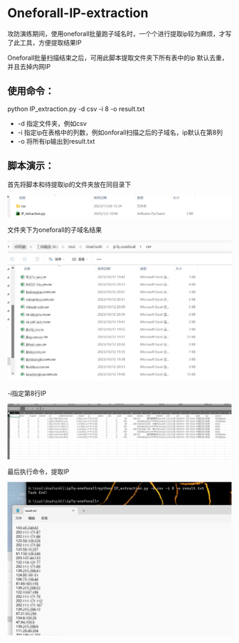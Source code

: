 # Oneforall-IP-extraction
攻防演练期间，使用oneforall批量跑子域名时，一个个进行提取ip较为麻烦，才写了此工具，方便提取结果IP

Oneforall批量扫描结束之后，可用此脚本提取文件夹下所有表中的ip
默认去重，并且去掉内网IP

## 使用命令： ##
python IP_extraction.py -d csv -i 8 -o result.txt

- -d   指定文件夹，例如csv
- -i   指定ip在表格中的列数，例如onforall扫描之后的子域名，ip默认在第8列
- -o   将所有ip输出到result.txt

## 脚本演示： ##

首先将脚本和待提取ip的文件夹放在同目录下

![](https://raw.githubusercontent.com/xhmcc/Oneforall-IP-extraction/refs/heads/main/images/089be35bb16ae5597fd7cb80df377c9.png)

文件夹下为oneforall的子域名结果

![](https://raw.githubusercontent.com/xhmcc/Oneforall-IP-extraction/refs/heads/main/images/cdad5cca3c53620933e5bef7701c2e1.png)

-i指定第8行IP

![](https://raw.githubusercontent.com/xhmcc/Oneforall-IP-extraction/refs/heads/main/images/92ed5e12942fd483c5dba5fa8f2377d.png)

最后执行命令，提取IP

![](https://raw.githubusercontent.com/xhmcc/Oneforall-IP-extraction/refs/heads/main/images/9c7d9c0771e48738fc2d1ef59452e25.png)
